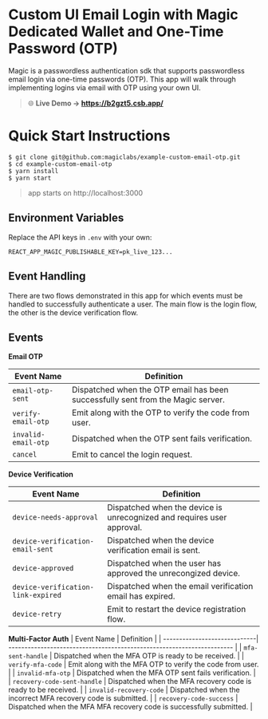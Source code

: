 # Custom UI Email Login with Magic Dedicated Wallet and One-Time Password (OTP)

Magic is a passwordless authentication sdk that supports passwordless email login via one-time passwords (OTP). This app will walk through implementing logins via email with OTP using your own UI.

> 🌐 **Live Demo → https://b2gzt5.csb.app/**

# Quick Start Instructions

```
$ git clone git@github.com:magiclabs/example-custom-email-otp.git
$ cd example-custom-email-otp
$ yarn install
$ yarn start
```

> app starts on http://localhost:3000

## Environment Variables

Replace the API keys in `.env` with your own:

```
REACT_APP_MAGIC_PUBLISHABLE_KEY=pk_live_123...
```

## Event Handling

There are two flows demonstrated in this app for which events must be handled to successfully authenticate a user. The main flow is the login flow, the other is the device verification flow.

## Events

**Email OTP**

| Event Name          | Definition                                                                      |
| ------------------- | ------------------------------------------------------------------------------- |
| `email-otp-sent`    | Dispatched when the OTP email has been successfully sent from the Magic server. |
| `verify-email-otp`  | Emit along with the OTP to verify the code from user.                           |
| `invalid-email-otp` | Dispatched when the OTP sent fails verification.                                |
| `cancel`            | Emit to cancel the login request.                                               |

**Device Verification**

| Event Name                         | Definition                                                             |
| ---------------------------------- | ---------------------------------------------------------------------- |
| `device-needs-approval`            | Dispatched when the device is unrecognized and requires user approval. |
| `device-verification-email-sent`   | Dispatched when the device verification email is sent.                 |
| `device-approved`                  | Dispatched when the user has approved the unrecongized device.         |
| `device-verification-link-expired` | Dispatched when the email verification email has expired.              |
| `device-retry`                     | Emit to restart the device registration flow.                          |

**Multi-Factor Auth**
| Event Name | Definition |
| -----------------------------| ---------------------------------------------------------------------- |
| `mfa-sent-handle` | Dispatched when the MFA OTP is ready to be received. |
| `verify-mfa-code` | Emit along with the MFA OTP to verify the code from user. |
| `invalid-mfa-otp` | Dispatched when the MFA OTP sent fails verification. |
| `recovery-code-sent-handle` | Dispatched when the MFA recovery code is ready to be received. |
| `invalid-recovery-code` | Dispatched when the incorrect MFA recovery code is submitted. |
| `recovery-code-success` | Dispatched when the MFA MFA recovery code is successfully submitted. |
